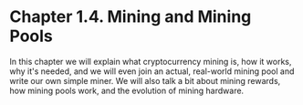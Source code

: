 # Chapter 1.4. Mining and Mining Pools

In this chapter we will explain what cryptocurrency mining is, how it works, why it's needed, and we will even join an actual, real-world mining pool and write our own simple miner. We will also talk a bit about mining rewards, how mining pools work, and the evolution of mining hardware.